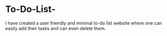# To-Do-List-
I have created a user friendly and minimal to-do list website where one can easily add their tasks and can even delete them.
